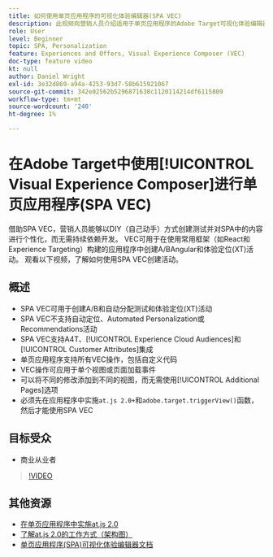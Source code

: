 ```yaml
---
title: 如何使用单页应用程序的可视化体验编辑器(SPA VEC)
description: 此视频向营销人员介绍适用于单页应用程序的Adobe Target可视化体验编辑器(SPA VEC)。 观看本视频，了解如何使用SPA VEC创建活动。
role: User
level: Beginner
topic: SPA, Personalization
feature: Experiences and Offers, Visual Experience Composer (VEC)
doc-type: feature video
kt: null
author: Daniel Wright
exl-id: 3e32d869-a94a-4253-93d7-58b615921067
source-git-commit: 342e02562b5296871638c1120114214df6115809
workflow-type: tm+mt
source-wordcount: '240'
ht-degree: 1%

---
```


# 在Adobe Target中使用[!UICONTROL Visual Experience Composer]进行单页应用程序(SPA VEC)

借助SPA VEC，营销人员能够以DIY（自己动手）方式创建测试并对SPA中的内容进行个性化，而无需持续依赖开发。 VEC可用于在使用常用框架（如React和Experience Targeting）构建的应用程序中创建A/BAngular和体验定位(XT)活动。 观看以下视频，了解如何使用SPA VEC创建活动。

## 概述

* SPA VEC可用于创建A/B和自动分配测试和体验定位(XT)活动
* SPA VEC不支持自动定位、Automated Personalization或Recommendations活动
* SPA VEC支持A4T、[!UICONTROL Experience Cloud Audiences]和[!UICONTROL Customer Attributes]集成
* 单页应用程序支持所有VEC操作，包括自定义代码
* VEC操作可应用于单个视图或页面加载事件
* 可以将不同的修改添加到不同的视图，而无需使用[!UICONTROL Additional Pages]选项
* 必须先在应用程序中实施`at.js 2.0+`和`adobe.target.triggerView()`函数，然后才能使用SPA VEC

## 目标受众

* 商业从业者

>[!VIDEO](https://video.tv.adobe.com/v/26249?quality=12)


## 其他资源

* [在单页应用程序中实施at.js 2.0](../implementation/implement-atjs-20-in-a-single-page-application.md)
* [了解at.js 2.0的工作方式（架构图）](../implementation/understanding-how-atjs-20-works.md)
* [单页应用程序(SPA)可视化体验编辑器文档](https://experienceleague.adobe.com/docs/target/using/experiences/spa-visual-experience-composer.html?lang=en)
